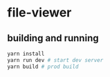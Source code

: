# file-viewer

## building and running

```bash
yarn install
yarn run dev # start dev server
yarn build # prod build
```
